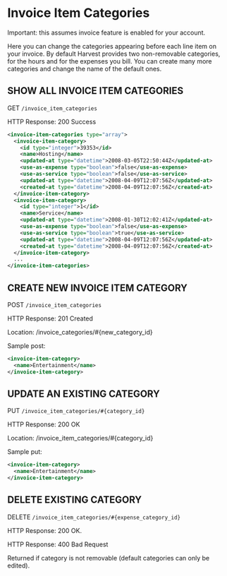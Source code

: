 # Invoice Item Categories

Important: this assumes invoice feature is enabled for your account.

Here you can change the categories appearing before each line item on your invoice. By default Harvest provides two non-removable categories, for the hours and for the expenses you bill. You can create many more categories and change the name of the default ones.

## SHOW ALL INVOICE ITEM CATEGORIES

GET `/invoice_item_categories`

HTTP Response: 200 Success

```xml
<invoice-item-categories type="array">
  <invoice-item-category>
    <id type="integer">39353</id>
    <name>Hosting</name>
    <updated-at type="datetime">2008-03-05T22:50:44Z</updated-at>
    <use-as-expense type="boolean">false</use-as-expense>
    <use-as-service type="boolean">false</use-as-service>
    <updated-at type="datetime">2008-04-09T12:07:56Z</updated-at>
    <created-at type="datetime">2008-04-09T12:07:56Z</created-at>
  </invoice-item-category>
  <invoice-item-category>
    <id type="integer">1</id>
    <name>Service</name>
    <updated-at type="datetime">2008-01-30T12:02:41Z</updated-at>
    <use-as-expense type="boolean">false</use-as-expense>
    <use-as-service type="boolean">true</use-as-service>
    <updated-at type="datetime">2008-04-09T12:07:56Z</updated-at>
    <created-at type="datetime">2008-04-09T12:07:56Z</created-at>
  </invoice-item-category>
  ...
</invoice-item-categories>
```

## CREATE NEW INVOICE ITEM CATEGORY

POST `/invoice_item_categories`

HTTP Response: 201 Created

Location: /invoice_categories/#{new_category_id}

Sample post:

```xml
<invoice-item-category>
  <name>Entertainment</name>
</invoice-item-category>
```

## UPDATE AN EXISTING CATEGORY

PUT `/invoice_item_categories/#{category_id}`

HTTP Response: 200 OK

Location: /invoice_item_categories/#{category_id}

Sample put:

```xml
<invoice-item-category>
  <name>Entertainment</name>
</invoice-item-category>
```

## DELETE EXISTING CATEGORY

DELETE `/invoice_item_categories/#{expense_category_id}`

HTTP Response: 200 OK.

HTTP Response: 400 Bad Request

Returned if category is not removable (default categories can only be edited).